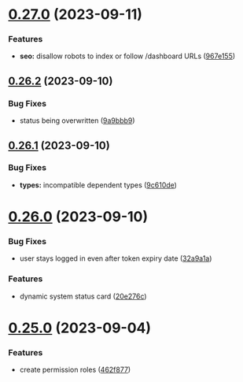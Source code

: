 # [0.27.0](https://github.com/onesoft-sudo/sudobot-dashboard/compare/v0.26.2...v0.27.0) (2023-09-11)


### Features

* **seo:** disallow robots to index or follow /dashboard URLs ([967e155](https://github.com/onesoft-sudo/sudobot-dashboard/commit/967e15532cebe37e63b651e78b8cf5acaf6afd46))



## [0.26.2](https://github.com/onesoft-sudo/sudobot-dashboard/compare/v0.26.1...v0.26.2) (2023-09-10)


### Bug Fixes

* status being overwritten ([9a9bbb9](https://github.com/onesoft-sudo/sudobot-dashboard/commit/9a9bbb94a85a749cc9f4eb102e9ac328b89b658a))



## [0.26.1](https://github.com/onesoft-sudo/sudobot-dashboard/compare/v0.26.0...v0.26.1) (2023-09-10)


### Bug Fixes

* **types:** incompatible dependent types ([9c610de](https://github.com/onesoft-sudo/sudobot-dashboard/commit/9c610de014261ed9c7c713a8c714d8f24e874b6d))



# [0.26.0](https://github.com/onesoft-sudo/sudobot-dashboard/compare/v0.25.0...v0.26.0) (2023-09-10)


### Bug Fixes

* user stays logged in even after token expiry date ([32a9a1a](https://github.com/onesoft-sudo/sudobot-dashboard/commit/32a9a1ad06413588ad91cb7fe029f08019dcbbb2))


### Features

* dynamic system status card ([20e276c](https://github.com/onesoft-sudo/sudobot-dashboard/commit/20e276cd98ac005583ea76c4620ab716155cb71b))



# [0.25.0](https://github.com/onesoft-sudo/sudobot-dashboard/compare/v0.24.0...v0.25.0) (2023-09-04)


### Features

* create permission roles ([462f877](https://github.com/onesoft-sudo/sudobot-dashboard/commit/462f877b4fa7e704efd0f4b11f6e9d26f2d49fe6))



